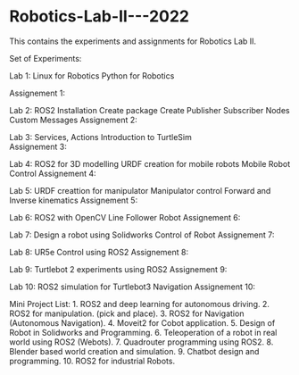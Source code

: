 # Robotics-Lab-II---2022
This contains the experiments and assignments for Robotics Lab II. 


Set of Experiments: 

Lab 1: Linux for Robotics
       Python for Robotics
       
Assignement 1: 
       
Lab 2: ROS2 Installation
       Create package
       Create Publisher Subscriber Nodes
       Custom Messages
Assignement 2: 
       
Lab 3: Services, Actions
       Introduction to TurtleSim      
Assignement 3: 
       
Lab 4: ROS2 for 3D modelling
       URDF creation for mobile robots
       Mobile Robot Control
Assignement 4:        
 
       
Lab 5: URDF creattion for manipulator
       Manipulator control
       Forward and Inverse kinematics
Assignement 5: 
       
Lab 6: ROS2 with OpenCV
       Line Follower Robot
Assignement 6: 
       
Lab 7: Design a robot using Solidworks
       Control of Robot
Assignement 7: 
       
Lab 8: UR5e Control using ROS2
Assignement 8: 

Lab 9: Turtlebot 2 experiments using ROS2
Assignement 9: 

Lab 10: ROS2 simulation for Turtlebot3 Navigation 
Assignement 10: 


Mini Project List: 1. ROS2 and deep learning for autonomous driving.
                   2. ROS2 for manipulation. (pick and place).
                   3. ROS2 for Navigation (Autonomous Navigation).
                   4. Moveit2 for Cobot application.
                   5. Design of Robot in Solidworks and Programming.
                   6. Teleoperation of a robot in real world using ROS2 (Webots).
                   7. Quadrouter programming using ROS2.
                   8. Blender based world creation and simulation.
                   9. Chatbot design and programming.
                   10. ROS2 for industrial Robots. 
       
     



